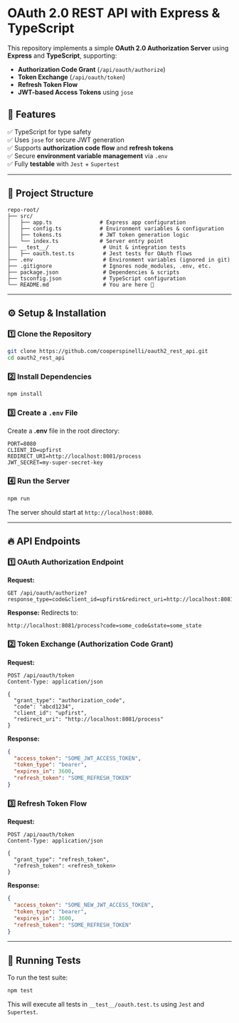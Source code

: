 # OAuth 2.0 REST API with Express & TypeScript

This repository implements a simple **OAuth 2.0 Authorization Server** using **Express** and **TypeScript**, supporting:
- **Authorization Code Grant** (`/api/oauth/authorize`)
- **Token Exchange** (`/api/oauth/token`)
- **Refresh Token Flow**
- **JWT-based Access Tokens** using `jose`

## 🚀 Features
✅ TypeScript for type safety  
✅ Uses `jose` for secure JWT generation  
✅ Supports **authorization code flow** and **refresh tokens**  
✅ Secure **environment variable management** via `.env`  
✅ Fully **testable** with `Jest` + `Supertest`  

---

## 📂 Project Structure

```
repo-root/
├── src/
│   ├── app.ts               # Express app configuration
│   ├── config.ts            # Environment variables & configuration
│   ├── tokens.ts            # JWT token generation logic
│   └── index.ts             # Server entry point
├── __test__/                 # Unit & integration tests
│   ├── oauth.test.ts         # Jest tests for OAuth flows
├── .env                      # Environment variables (ignored in git)
├── .gitignore                # Ignores node_modules, .env, etc.
├── package.json              # Dependencies & scripts
├── tsconfig.json             # TypeScript configuration
└── README.md                 # You are here 🚀
```

---

## ⚙️ Setup & Installation

### 1️⃣ Clone the Repository
```sh
git clone https://github.com/cooperspinelli/oauth2_rest_api.git
cd oauth2_rest_api
```

### 2️⃣ Install Dependencies
```sh
npm install
```

### 3️⃣ Create a `.env` File
Create a **.env** file in the root directory:

```
PORT=8080
CLIENT_ID=upfirst
REDIRECT_URI=http://localhost:8081/process
JWT_SECRET=my-super-secret-key
```

### 4️⃣ Run the Server
```sh
npm run
```

The server should start at `http://localhost:8080`.

---

## 🔥 API Endpoints

### 1️⃣ **OAuth Authorization Endpoint**  
**Request:**
```http
GET /api/oauth/authorize?response_type=code&client_id=upfirst&redirect_uri=http://localhost:8081/process&state=some_state
```
**Response:**
Redirects to:
```http
http://localhost:8081/process?code=some_code&state=some_state
```

### 2️⃣ **Token Exchange (Authorization Code Grant)**  
**Request:**
```http
POST /api/oauth/token
Content-Type: application/json

{
  "grant_type": "authorization_code",
  "code": "abcd1234",
  "client_id": "upfirst",
  "redirect_uri": "http://localhost:8081/process"
}
```
**Response:**
```json
{
  "access_token": "SOME_JWT_ACCESS_TOKEN",
  "token_type": "bearer",
  "expires_in": 3600,
  "refresh_token": "SOME_REFRESH_TOKEN"
}
```

### 3️⃣ **Refresh Token Flow**  
**Request:**
```http
POST /api/oauth/token
Content-Type: application/json

{
  "grant_type": "refresh_token",
  "refresh_token": <refresh_token>
}
```
**Response:**
```json
{
  "access_token": "SOME_NEW_JWT_ACCESS_TOKEN",
  "token_type": "bearer",
  "expires_in": 3600,
  "refresh_token": "SOME_REFRESH_TOKEN"
}
```

---

## 🧪 Running Tests

To run the test suite:
```sh
npm test
```
This will execute all tests in `__test__/oauth.test.ts` using `Jest` and `Supertest`.


